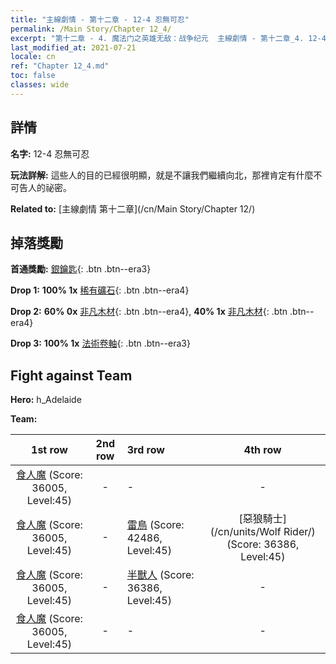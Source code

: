 ```yaml
---
title: "主線劇情 - 第十二章 - 12-4 忍無可忍"
permalink: /Main Story/Chapter 12_4/
excerpt: "第十二章 - 4. 魔法门之英雄无敌：战争纪元  主線劇情 - 第十二章_4. 12-4 忍無可忍"
last_modified_at: 2021-07-21
locale: cn
ref: "Chapter 12_4.md"
toc: false
classes: wide
---
```


## 詳情

 **名字:** 12-4 忍無可忍

 **玩法詳解:** 這些人的目的已經很明顯，就是不讓我們繼續向北，那裡肯定有什麼不可告人的祕密。

 **Related to:** [主線劇情 第十二章](/cn/Main Story/Chapter 12/)

## 掉落獎勵

 **首通獎勵:** [銀鑰匙](/cn/Items/con_693/){: .btn .btn--era3}

 **Drop 1:** **100% 1x** [稀有礦石](/cn/Items/mat_40/){: .btn .btn--era4}

 **Drop 2:** **60% 0x** [非凡木材](/cn/Items/mat_34/){: .btn .btn--era4}, **40% 1x** [非凡木材](/cn/Items/mat_34/){: .btn .btn--era4}

 **Drop 3:** **100% 1x** [法術卷軸](/cn/Items/con_694/){: .btn .btn--era3}


## Fight against Team
 **Hero:** h_Adelaide

 **Team:**


  | 1st row | 2nd row | 3rd row | 4th row |
  |:----:|:----:|:----|:----:|
  | [食人魔](/cn/units/Ogre/) (Score: 36005, Level:45)  | - | - | - |
  | [食人魔](/cn/units/Ogre/) (Score: 36005, Level:45)  | - | [雷鳥](/cn/units/Roc/) (Score: 42486, Level:45)  | [惡狼騎士](/cn/units/Wolf Rider/) (Score: 36386, Level:45)  |
  | [食人魔](/cn/units/Ogre/) (Score: 36005, Level:45)  | - | [半獸人](/cn/units/Orc/) (Score: 36386, Level:45)  | - |
  | [食人魔](/cn/units/Ogre/) (Score: 36005, Level:45)  | - | - | - |


